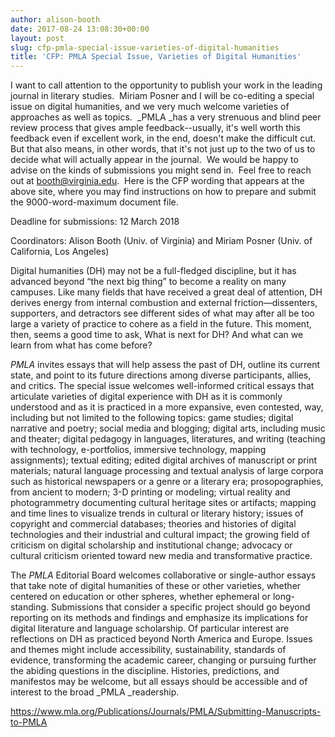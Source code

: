 ```yaml
---
author: alison-booth
date: 2017-08-24 13:08:30+00:00
layout: post
slug: cfp-pmla-special-issue-varieties-of-digital-humanities
title: 'CFP: PMLA Special Issue, Varieties of Digital Humanities'
---
```


I want to call attention to the opportunity to publish your work in the leading journal in literary studies.  Miriam Posner and I will be co-editing a special issue on digital humanities, and we very much welcome varieties of approaches as well as topics.  _PMLA _has a very strenuous and blind peer review process that gives ample feedback--usually, it's well worth this feedback even if excellent work, in the end, doesn't make the difficult cut.  But that also means, in other words, that it's not just up to the two of us to decide what will actually appear in the journal.  We would be happy to advise on the kinds of submissions you might send in.  Feel free to reach out at booth@virginia.edu.  Here is the CFP wording that appears at the above site, where you may find instructions on how to prepare and submit the 9000-word-maximum document file.

Deadline for submissions: 12 March 2018

Coordinators: Alison Booth (Univ. of Virginia) and Miriam Posner (Univ. of California, Los Angeles)

Digital humanities (DH) may not be a full-fledged discipline, but it has advanced beyond “the next big thing” to become a reality on many campuses. Like many fields that have received a great deal of attention, DH derives energy from internal combustion and external friction—dissenters, supporters, and detractors see different sides of what may after all be too large a variety of practice to cohere as a field in the future. This moment, then, seems a good time to ask, What is next for DH? And what can we learn from what has come before?

_PMLA_ invites essays that will help assess the past of DH, outline its current state, and point to its future directions among diverse participants, allies, and critics. The special issue welcomes well-informed critical essays that articulate varieties of digital experience with DH as it is commonly understood and as it is practiced in a more expansive, even contested, way, including but not limited to the following topics: game studies; digital narrative and poetry; social media and blogging; digital arts, including music and theater; digital pedagogy in languages, literatures, and writing (teaching with technology, e-portfolios, immersive technology, mapping assignments); textual editing; edited digital archives of manuscript or print materials; natural language processing and textual analysis of large corpora such as historical newspapers or a genre or a literary era; prosopographies, from ancient to modern; 3-D printing or modeling; virtual reality and photogrammetry documenting cultural heritage sites or artifacts; mapping and time lines to visualize trends in cultural or literary history; issues of copyright and commercial databases; theories and histories of digital technologies and their industrial and cultural impact; the growing field of criticism on digital scholarship and institutional change; advocacy or cultural criticism oriented toward new media and transformative practice.

The _PMLA_ Editorial Board welcomes collaborative or single-author essays that take note of digital humanities of these or other varieties, whether centered on education or other spheres, whether ephemeral or long-standing. Submissions that consider a specific project should go beyond reporting on its methods and findings and emphasize its implications for digital literature and language scholarship. Of particular interest are reflections on DH as practiced beyond North America and Europe. Issues and themes might include accessibility, sustainability, standards of evidence, transforming the academic career, changing or pursuing further the abiding questions in the discipline. Histories, predictions, and manifestos may be welcome, but all essays should be accessible and of interest to the broad _PMLA _readership.



https://www.mla.org/Publications/Journals/PMLA/Submitting-Manuscripts-to-PMLA
